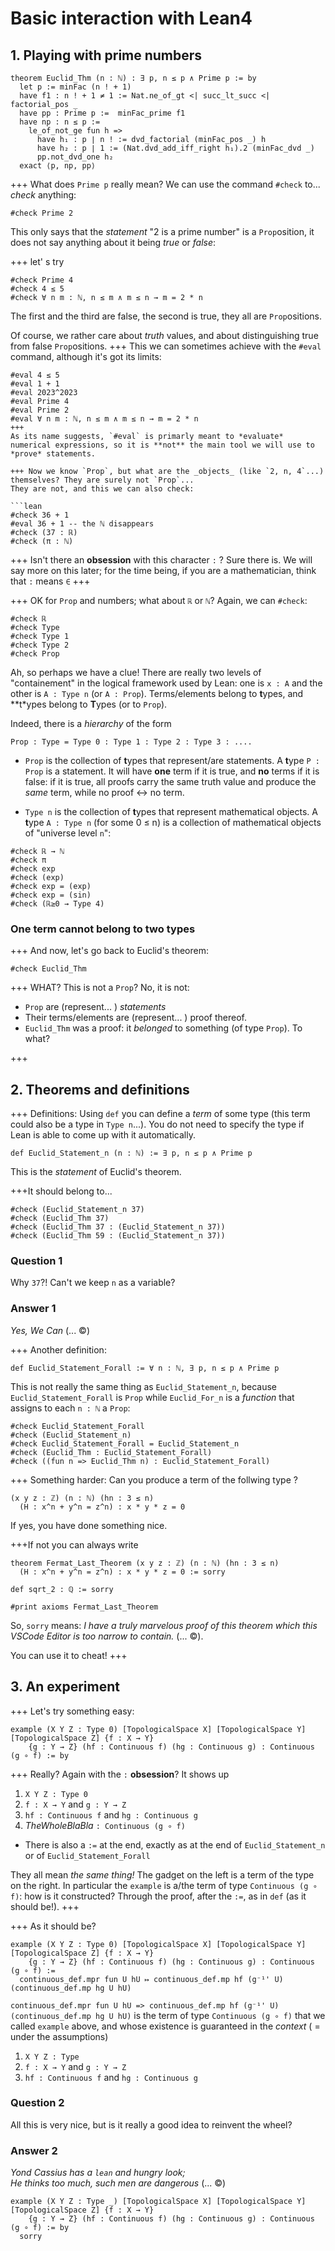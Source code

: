 
# Basic interaction with Lean4

## 1. Playing with prime numbers

```lean
theorem Euclid_Thm (n : ℕ) : ∃ p, n ≤ p ∧ Prime p := by
  let p := minFac (n ! + 1)
  have f1 : n ! + 1 ≠ 1 := Nat.ne_of_gt <| succ_lt_succ <| factorial_pos _
  have pp : Prime p :=  minFac_prime f1
  have np : n ≤ p :=
    le_of_not_ge fun h =>
      have h₁ : p ∣ n ! := dvd_factorial (minFac_pos _) h
      have h₂ : p ∣ 1 := (Nat.dvd_add_iff_right h₁).2 (minFac_dvd _)
      pp.not_dvd_one h₂
  exact ⟨p, np, pp⟩
```

+++ What does `Prime p` really mean?
We can use the command `#check` to... _check_ anything:

```lean
#check Prime 2
```

This only says that the _statement_ "2 is a prime number" is a `Prop`osition, it does not say anything about it being _true_ or _false_:

+++  let' s try

```lean
#check Prime 4
#check 4 ≤ 5
#check ∀ n m : ℕ, n ≤ m ∧ m ≤ n → m = 2 * n
```

The first and the third are false, the second is true, they all are `Prop`ositions.

Of course, we rather care about _truth_ values, and about distinguishing true from false `Prop`ositions.
+++ This we can sometimes achieve with the `#eval` command, although it's got its limits:

```lean
#eval 4 ≤ 5
#eval 1 + 1
#eval 2023^2023
#eval Prime 4
#eval Prime 2
#eval ∀ n m : ℕ, n ≤ m ∧ m ≤ n → m = 2 * n
+++
As its name suggests, `#eval` is primarly meant to *evaluate* numerical expressions, so it is **not** the main tool we will use to *prove* statements.

+++ Now we know `Prop`, but what are the _objects_ (like `2, n, 4`...) themselves? They are surely not `Prop`...
They are not, and this we can also check:

```lean
#check 36 + 1
#eval 36 + 1 -- the ℕ disappears
#check (37 : ℝ)
#check (π : ℕ)
```

+++ Isn't there an **obsession** with this character `:` ?
Sure there is. We will say more on this later; for the time being, if you are a mathematician, think that `:` means `∈`
+++

+++ OK for `Prop` and numbers; what about `ℝ` or `ℕ`?
Again, we can `#check`:

```lean
#check ℝ
#check Type
#check Type 1
#check Type 2
#check Prop
````

Ah, so perhaps we have a clue! There are really two levels of "containement" in the logical framework used by Lean: one is `x : A` and the other is `A : Type n` (or `A : Prop`). Terms/elements belong to **t**ypes, and **t*ypes belong to **T**ypes (or to `Prop`).

Indeed, there is a _hierarchy_ of the form

```lean
Prop : Type = Type 0 : Type 1 : Type 2 : Type 3 : ....
```

* `Prop` is the collection of **t**ypes that represent/are statements. A **t**ype `P : Prop` is a statement. It will have **one** term if it is true, and **no** terms if it is false: if it is true, all proofs carry the same truth value and produce the _same_ term, while no proof ↔ no term.

* `Type n` is the collection of **t**ypes that represent mathematical objects. A **t**ype `A : Type n` (for some 0 ≤ n) is a collection of mathematical objects of "universe level `n`":

```lean
#check ℝ → ℕ
#check π
#check exp
#check (exp)
#check exp = (exp)
#check exp = (sin)
#check (ℝ≥0 → Type 4)
```

### One term cannot belong to two types

+++
And now, let's go back to Euclid's theorem:

```lean
#check Euclid_Thm
```

+++ WHAT?
This is not a `Prop`? No, it is not:

* `Prop` are (represent... ) *statements*
* Their terms/elements are (represent... ) proof thereof.
* `Euclid_Thm` was a proof: it _belonged_ to something (of type `Prop`). To what?

+++

## 2. Theorems and definitions

+++ Definitions:
Using `def` you can define a _term_ of some type (this term could also be a type in `Type n`...).
You do not need to specify the type if Lean is able to come up with it automatically.

```lean
def Euclid_Statement_n (n : ℕ) := ∃ p, n ≤ p ∧ Prime p
```

This is the _statement_ of Euclid's theorem.

+++It should belong to...

```lean
#check (Euclid_Statement_n 37)
#check (Euclid_Thm 37)
#check (Euclid_Thm 37 : (Euclid_Statement_n 37))
#check (Euclid_Thm 59 : (Euclid_Statement_n 37))
```

### Question 1

   Why `37`?! Can't we keep `n` as a variable?

### Answer 1

   _Yes, We Can_ (... ©)

+++ Another definition:

```lean
def Euclid_Statement_Forall := ∀ n : ℕ, ∃ p, n ≤ p ∧ Prime p
```

This is not really the same thing as `Euclid_Statement_n`, because `Euclid_Statement_Forall`
is `Prop` while `Euclid_For_n` is a _function_ that assigns to each `n : ℕ` a `Prop`:

```lean
#check Euclid_Statement_Forall
#check (Euclid_Statement_n)
#check Euclid_Statement_Forall = Euclid_Statement_n
#check (Euclid_Thm : Euclid_Statement_Forall)
#check ((fun n => Euclid_Thm n) : Euclid_Statement_Forall)
```

+++ Something harder:
Can you produce a term of the follwing type ?

```lean
(x y z : ℤ) (n : ℕ) (hn : 3 ≤ n)
  (H : x^n + y^n = z^n) : x * y * z = 0
```

If yes, you have done something nice.

+++If not
you can always write

```lean
theorem Fermat_Last_Theorem (x y z : ℤ) (n : ℕ) (hn : 3 ≤ n)
  (H : x^n + y^n = z^n) : x * y * z = 0 := sorry

def sqrt_2 : ℚ := sorry

#print axioms Fermat_Last_Theorem
```

So, `sorry` means: _I have a truly marvelous proof of this theorem which this VSCode Editor is too
narrow to contain._ (... ©).

You can use it to cheat!
+++

## 3. An experiment

+++ Let's try something easy:

```lean
example (X Y Z : Type 0) [TopologicalSpace X] [TopologicalSpace Y] [TopologicalSpace Z] {f : X → Y}
    {g : Y → Z} (hf : Continuous f) (hg : Continuous g) : Continuous (g ∘ f) := by
```

+++ Really? Again with the `:` **obsession**?
It shows up

1. `X Y Z : Type 0`
2. `f : X → Y` and `g : Y → Z`
3. `hf : Continuous f` and `hg : Continuous g`
4. _TheWholeBlaBla_ `: Continuous (g ∘ f)`

* There is also a `:=` at the end, exactly as at the end of `Euclid_Statement_n` or of
`Euclid_Statement_Forall`

They all mean _the same thing!_ The gadget on the left is a term of the type on the right. In
particular the `example` is a/the term of type `Continuous (g ∘ f)`: how is it constructed?
Through the proof, after the `:=`, as in `def` (as it should be!).
+++

+++ As it should be?

```lean
example (X Y Z : Type 0) [TopologicalSpace X] [TopologicalSpace Y] [TopologicalSpace Z] {f : X → Y}
    {g : Y → Z} (hf : Continuous f) (hg : Continuous g) : Continuous (g ∘ f) :=
  continuous_def.mpr fun U hU ↦ continuous_def.mp hf (g⁻¹' U) (continuous_def.mp hg U hU)
```

`continuous_def.mpr fun U hU => continuous_def.mp hf (g⁻¹' U) (continuous_def.mp hg U hU)` is the
term of type `Continuous (g ∘ f)` that we called `example` above, and
whose existence is guaranteed in the _context_ ( = under the assumptions)

1. `X Y Z : Type`
2. `f : X → Y` and `g : Y → Z`
3. `hf : Continuous f` and `hg : Continuous g`

### Question 2

   All this is very nice, but is it really a good idea to reinvent the wheel?

### Answer 2

*Yond Cassius has a `lean` and hungry look;*\
*He thinks too much, such men are dangerous* (... ©)

```lean
example (X Y Z : Type _) [TopologicalSpace X] [TopologicalSpace Y] [TopologicalSpace Z] {f : X → Y}
    {g : Y → Z} (hf : Continuous f) (hg : Continuous g) : Continuous (g ∘ f) := by
  sorry
```
